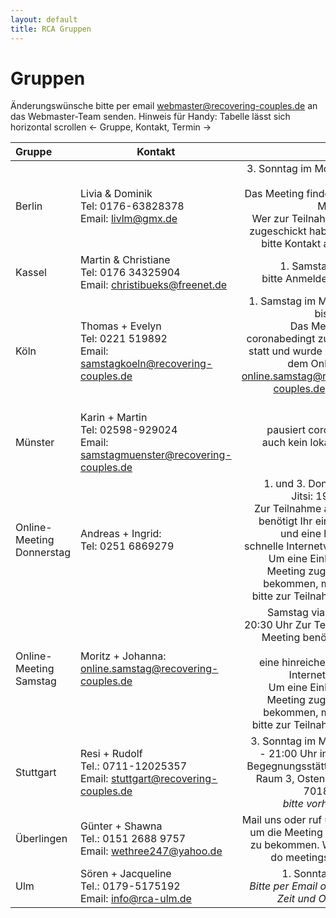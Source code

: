```yaml
---
layout: default
title: RCA Gruppen
---
```


# Gruppen

Änderungswünsche bitte per email <webmaster@recovering-couples.de> an das Webmaster-Team senden.
Hinweis für Handy: Tabelle lässt sich horizontal scrollen <- Gruppe, Kontakt, Termin  ->

| Gruppe | Kontakt | Termin                       |
|:------ | ------- | ---------------------------: |
| Berlin | Livia & Dominik<br>Tel:  0176-63828378<br>Email: <livlm@gmx.de> | 3. Sonntag im Monat 10-12 Uhr <br>Das Meeting findet als Zoom Meeting statt<br>Wer zur Teilnahme den link zugeschickt haben möchte, bitte Kontakt aufnehmen. |
| Kassel | Martin & Christiane<br>Tel: 0176 34325904<br>Email: <christibueks@freenet.de> | 1. Samstag im Monat<br> bitte Anmelden per Email |
| Köln | Thomas + Evelyn<br>Tel: 0221 519892<br>Email: <samstagkoeln@recovering-couples.de> | 1. Samstag im Monat 18:00 bis 20:00 Uhr<br>Das Meeting findet coronabedingt zur Zeit nicht statt und wurde deshalb mit dem OnlineMeeting <online.samstag@recovering-couples.de> zusammen gelegt |
| Münster | Karin + Martin<br>Tel: 02598-929024<br>Email: <samstagmuenster@recovering-couples.de> | pausiert coronabedingt, auch kein lokaler online-Ersatz |
| Online-Meeting Donnerstag | Andreas + Ingrid:<br>Tel: 0251 6869279 | 1. und 3. Donnerstag via Jitsi: 19:30-21:00<br>Zur Teilnahme am Meeting benötigt Ihr eine Webcam und eine hinreichend schnelle Internetverbindung.<br> Um eine Einladung zum Meeting zugeschickt zu bekommen, meldet Euch bitte zur Teilnahme <a href="mailto:samstagmuenster@recovering-couples.de?subject=[Anmeldung zum RCA-Online-Meeting Donnerstags]">hier</a> an. |
| Online-Meeting Samstag | Moritz + Johanna:<br><online.samstag@recovering-couples.de> | Samstag via Zoom: 19-20:30 Uhr Zur Teilnahme am Meeting benötigt Ihr eine Webcam<br> eine hinreichend schnelle Internetverbindung <br>Um eine Einladung zum Meeting zugeschickt zu bekommen, meldet Euch bitte zur Teilnahme <a href="mailto:online.samstag@recovering-couples.de?subject=[Anmeldung zum RCA-Online-Meeting]">hier</a> an. |
| Stuttgart | Resi + Rudolf<br>Tel.: 0711-12025357<br>Email: <stuttgart@recovering-couples.de> | 3. Sonntag im Monat 19:00 - 21:00 Uhr in der AWO-Begegnungsstätte Stuttgart, Raum 3, Ostendstraße 83, 70188 Stuttgart<br> *bitte vorher anrufen!* | 
| Überlingen | Günter + Shawna<br>Tel.: 0151 2688 9757<br>Email: <wethree247@yahoo.de> | Mail uns oder ruf uns bitte an um die Meeting Information zu bekommen. We can also do meetings in English. |
| Ulm | Sören + Jacqueline<br>Tel.: 0179-5175192<br>Email: <info@rca-ulm.de> | 1. Sonntag im Monat<br> *Bitte per Email oder Telefon Zeit und Ort erfragen.* |
